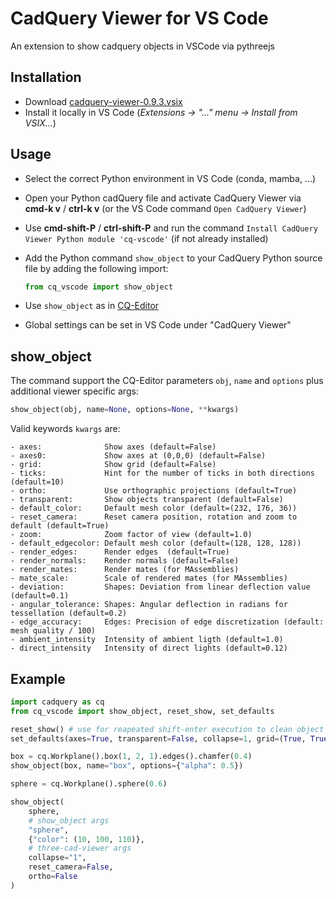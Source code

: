 # CadQuery Viewer for VS Code

An extension to show cadquery objects in VSCode via pythreejs

## Installation

-   Download [cadquery-viewer-0.9.3.vsix](https://github.com/bernhard-42/vscode-cadquery-viewer/releases/download/v0.9.3/cadquery-viewer-0.9.3.vsix)
-   Install it locally in VS Code (_Extensions -> "..." menu -> Install from VSIX..._)

## Usage

-   Select the correct Python environment in VS Code (conda, mamba, ...)
-   Open your Python cadQuery file and activate CadQuery Viewer via **cmd-k v** / **ctrl-k v** (or the VS Code command `Open CadQuery Viewer`)
-   Use **cmd-shift-P** / **ctrl-shift-P** and run the command `Install CadQuery Viewer Python module 'cq-vscode'` (if not already installed)
-   Add the Python command `show_object` to your CadQuery Python source file by adding the following import:

    ```python
    from cq_vscode import show_object
    ```

-   Use `show_object` as in [CQ-Editor](https://github.com/CadQuery/CQ-editor)
-   Global settings can be set in VS Code under "CadQuery Viewer"

## show_object

The command support the CQ-Editor parameters `obj`, `name` and `options` plus additional viewer specific args:

```python
show_object(obj, name=None, options=None, **kwargs)
```

Valid keywords `kwargs` are:

```text
- axes:              Show axes (default=False)
- axes0:             Show axes at (0,0,0) (default=False)
- grid:              Show grid (default=False)
- ticks:             Hint for the number of ticks in both directions (default=10)
- ortho:             Use orthographic projections (default=True)
- transparent:       Show objects transparent (default=False)
- default_color:     Default mesh color (default=(232, 176, 36))
- reset_camera:      Reset camera position, rotation and zoom to default (default=True)
- zoom:              Zoom factor of view (default=1.0)
- default_edgecolor: Default mesh color (default=(128, 128, 128))
- render_edges:      Render edges  (default=True)
- render_normals:    Render normals (default=False)
- render_mates:      Render mates (for MAssemblies)
- mate_scale:        Scale of rendered mates (for MAssemblies)
- deviation:         Shapes: Deviation from linear deflection value (default=0.1)
- angular_tolerance: Shapes: Angular deflection in radians for tessellation (default=0.2)
- edge_accuracy:     Edges: Precision of edge discretization (default: mesh quality / 100)
- ambient_intensity  Intensity of ambient ligth (default=1.0)
- direct_intensity   Intensity of direct lights (default=0.12)
```

## Example

```python
import cadquery as cq
from cq_vscode import show_object, reset_show, set_defaults

reset_show() # use for reapeated shift-enter execution to clean object buffer
set_defaults(axes=True, transparent=False, collapse=1, grid=(True, True, True))

box = cq.Workplane().box(1, 2, 1).edges().chamfer(0.4)
show_object(box, name="box", options={"alpha": 0.5})

sphere = cq.Workplane().sphere(0.6)

show_object(
    sphere,
    # show_object args
    "sphere",
    {"color": (10, 100, 110)},
    # three-cad-viewer args
    collapse="1",
    reset_camera=False,
    ortho=False
)
```
